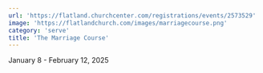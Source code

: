 ```yaml
---
url: 'https://flatland.churchcenter.com/registrations/events/2573529'
image: 'https://flatlandchurch.com/images/marriagecourse.png'
category: 'serve'
title: 'The Marriage Course'
---
```


January 8 - February 12, 2025
